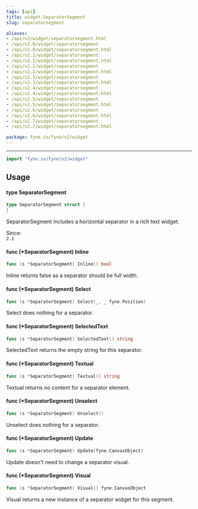 ```yaml
---
tags: [api]
title: widget.SeparatorSegment
slug: separatorsegment

aliases:
- /api/v2/widget/separatorsegment.html
- /api/v2.0/widget/separatorsegment
- /api/v2.0/widget/separatorsegment.html
- /api/v2.1/widget/separatorsegment
- /api/v2.1/widget/separatorsegment.html
- /api/v2.2/widget/separatorsegment
- /api/v2.2/widget/separatorsegment.html
- /api/v2.3/widget/separatorsegment
- /api/v2.3/widget/separatorsegment.html
- /api/v2.4/widget/separatorsegment
- /api/v2.4/widget/separatorsegment.html
- /api/v2.5/widget/separatorsegment
- /api/v2.5/widget/separatorsegment.html
- /api/v2.6/widget/separatorsegment
- /api/v2.6/widget/separatorsegment.html
- /api/v2.7/widget/separatorsegment
- /api/v2.7/widget/separatorsegment.html

package: fyne.io/fyne/v2/widget
---
```



---
```go
import "fyne.io/fyne/v2/widget"
```

## Usage

#### type SeparatorSegment

```go
type SeparatorSegment struct {
}
```

SeparatorSegment includes a horizontal separator in a rich text widget.


<div class="since">Since: <code>
2.1</code></div>

#### func (*SeparatorSegment) Inline

```go
func (s *SeparatorSegment) Inline() bool
```
Inline returns false as a separator should be full width.

#### func (*SeparatorSegment) Select

```go
func (s *SeparatorSegment) Select(_, _ fyne.Position)
```
Select does nothing for a separator.

#### func (*SeparatorSegment) SelectedText

```go
func (s *SeparatorSegment) SelectedText() string
```
SelectedText returns the empty string for this separator.

#### func (*SeparatorSegment) Textual

```go
func (s *SeparatorSegment) Textual() string
```
Textual returns no content for a separator element.

#### func (*SeparatorSegment) Unselect

```go
func (s *SeparatorSegment) Unselect()
```
Unselect does nothing for a separator.

#### func (*SeparatorSegment) Update

```go
func (s *SeparatorSegment) Update(fyne.CanvasObject)
```
Update doesn't need to change a separator visual.

#### func (*SeparatorSegment) Visual

```go
func (s *SeparatorSegment) Visual() fyne.CanvasObject
```
Visual returns a new instance of a separator widget for this segment.

